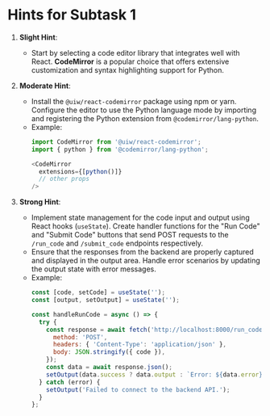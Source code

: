 # Hints for Subtask 1

1. **Slight Hint**:
   - Start by selecting a code editor library that integrates well with React. **CodeMirror** is a popular choice that offers extensive customization and syntax highlighting support for Python.

2. **Moderate Hint**:
   - Install the `@uiw/react-codemirror` package using npm or yarn. Configure the editor to use the Python language mode by importing and registering the Python extension from `@codemirror/lang-python`.
   - Example:
     ```javascript
     import CodeMirror from '@uiw/react-codemirror';
     import { python } from '@codemirror/lang-python';

     <CodeMirror
       extensions={[python()]}
       // other props
     />
     ```

3. **Strong Hint**:
   - Implement state management for the code input and output using React hooks (`useState`). Create handler functions for the "Run Code" and "Submit Code" buttons that send POST requests to the `/run_code` and `/submit_code` endpoints respectively.
   - Ensure that the responses from the backend are properly captured and displayed in the output area. Handle error scenarios by updating the output state with error messages.
   - Example:
     ```javascript
     const [code, setCode] = useState('');
     const [output, setOutput] = useState('');

     const handleRunCode = async () => {
       try {
         const response = await fetch('http://localhost:8000/run_code', {
           method: 'POST',
           headers: { 'Content-Type': 'application/json' },
           body: JSON.stringify({ code }),
         });
         const data = await response.json();
         setOutput(data.success ? data.output : `Error: ${data.error}`);
       } catch (error) {
         setOutput('Failed to connect to the backend API.');
       }
     };
     ```
